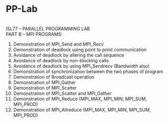 # PP-Lab
<br>
ISL77 – PARALLEL PROGRAMMING LAB
<br>
PART B – MPI PROGRAMS:

1.	Demonstration of MPI_Send and MPI_Recv
2.	Demonstration of deadlock using point to point communication
3.	Avoidance of deadlock by altering the call sequence
4.	Avoidance of deadlock by non-blocking calls
5.	Avoidance of deadlock by using MPI_Sendrecv (Bandwidth also)
6.	Demonstration of synchronization between the two phases of program
7.	Demonstration of Broadcast operation
8.	Demonstration of MPI_Gather
9.	 Demonstration of MPI_Scatter
10.	Demonstration of MPI_Scatter and MPI_Gather
11.	Demonstration of MPI_Reduce (MPI_MAX, MPI_MIN, MPI_SUM, MPI_PROD)
12.	Demonstration of MPI_Allreduce (MPI_MAX, MPI_MIN, MPI_SUM, MPI_PROD)

